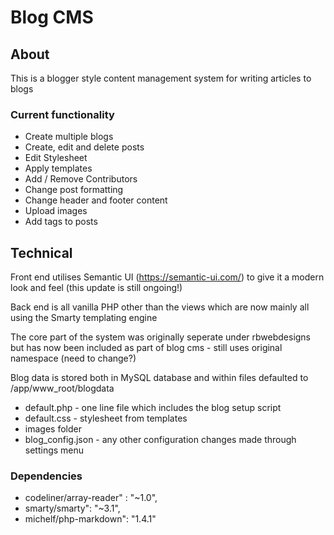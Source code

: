 # Blog CMS

## About
This is a blogger style content management system for writing articles to blogs

### Current functionality
 * Create multiple blogs
 * Create, edit and delete posts
 * Edit Stylesheet
 * Apply templates
 * Add / Remove Contributors
 * Change post formatting
 * Change header and footer content
 * Upload images
 * Add tags to posts
 
## Technical
Front end utilises Semantic UI (https://semantic-ui.com/) to give it a modern look and feel (this update is still ongoing!)

Back end is all vanilla PHP other than the views which are now mainly all using the Smarty templating engine

The core part of the system was originally seperate under rbwebdesigns but has now been included as part of
blog cms - still uses original namespace (need to change?)

Blog data is stored both in MySQL database and within files defaulted to /app/www_root/blogdata
 * default.php - one line file which includes the blog setup script
 * default.css - stylesheet from templates
 * images folder
 * blog_config.json - any other configuration changes made through settings menu


### Dependencies

 * codeliner/array-reader" : "~1.0",
 * smarty/smarty": "~3.1",
 * michelf/php-markdown": "1.4.1"
 